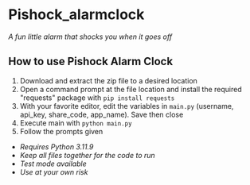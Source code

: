 # Pishock_alarmclock
_A fun little alarm that shocks you when it goes off_


## How to use Pishock Alarm Clock

1. Download and extract the zip file to a desired location
2. Open a command prompt at the file location and install the required "requests" package with `pip install requests`
3. With your favorite editor, edit the variables in `main.py` (username, api_key, share_code, app_name). Save then close
4. Execute main with `python main.py`
5. Follow the prompts given

* _Requires Python 3.11.9_
* _Keep all files together for the code to run_
* _Test mode available_
* _Use at your own risk_
